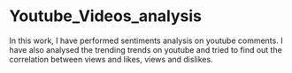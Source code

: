 # Youtube_Videos_analysis
In this work, I have performed sentiments analysis on youtube comments.
I have also analysed the trending trends on youtube and tried to find out the correlation between views and likes, views and dislikes.
